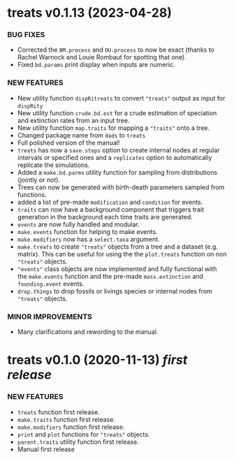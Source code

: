 treats v0.1.13 (2023-04-28) 
=========================

### BUG FIXES

 * Corrected the `BM.process` and `OU.process` to now be exact (thanks to Rachel Warnock and Louie Rombaut for spotting that one).
 * Fixed `bd.params` print display when inputs are numeric.

### NEW FEATURES

 * New utility function `dispRitreats` to convert `"treats"` output as input for `dispRity`
 * New utility function `crude.bd.est` for a crude estimation of speciation and extinction rates from an input tree.
 * New utility function `map.traits` for mapping a `"traits"` onto a tree.
 * Changed package name from `dads` to `treats`
 * Full polished version of the manual!
 * `treats` has now a `save.steps` option to create internal nodes at regular intervals or specified ones and a `replicates` option to automatically replicate the simulations.
 * Added a `make.bd.parms` utility function for sampling from distributions (jointly or not).
 * Trees can now be generated with birth-death parameters sampled from functions.
 * added a list of pre-made `modification` and `condition` for events.
 * `traits` can now have a background component that triggers trait generation in the background each time traits are generated.
 * `events` are now fully handled and modular.
 * `make.events` function for helping to make events.
 * `make.modifiers` now has a `select.taxa` argument.
 * `make.treats` to create `"treats"` objects from a tree and a dataset (e.g. matrix). This can be useful for using the the `plot.treats` function on non `"treats"` objects. 
 * `"events"` class objects are now implemented and fully functional with the `make.events` function and the pre-made `mass.extinction` and `founding.event` events.
 * `drop.things` to drop fossils or livings species or internal nodes from `"treats"` objects.

### MINOR IMPROVEMENTS

 * Many clarifications and rewording to the manual.


treats v0.1.0 (2020-11-13) *first release*
=========================

### NEW FEATURES
 
 * `treats` function first release.
 * `make.traits` function first release.
 * `make.modifiers` function first release.
 * `print` and `plot` functions for `"treats"` objects.
 * `parent.traits` utility function first release.
 * Manual first release

<!-- ### MINOR IMPROVEMENTS

 * INIT

### BUG FIXES

 * INIT
 -->